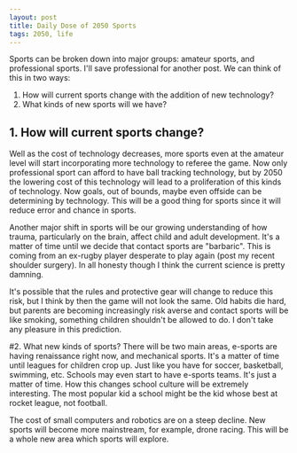 ```yaml
---
layout: post
title: Daily Dose of 2050 Sports
tags: 2050, life  
---
```


Sports can be broken down into major groups: amateur sports, and professional sports. I'll save professional for another post. We can think of this in two ways:

1. How will current sports change with the addition of new technology?
2. What kinds of new sports will we have?


## 1. How will current sports change?
Well as the cost of technology decreases, more sports even at the amateur level will start incorporating more technology to referee the game. Now only professional sport can afford to have ball tracking technology, but by 2050 the lowering cost of this technology will lead to a proliferation of this kinds of technology. Now goals, out of bounds, maybe even offside can be determining by technology. This will be a good thing for sports since it will reduce error and chance in sports.

Another major shift in sports will be our growing understanding of how trauma, particularly on the brain, affect child and adult development. It's a matter of time until we decide that contact sports are "barbaric". This is coming from an ex-rugby player desperate to play again (post my recent shoulder surgery). In all honesty though I think the current science is pretty damning.

It's possible that the rules and protective gear will change to reduce this risk, but I think by then the game will not look the same. Old habits die hard, but parents are becoming increasingly risk averse and contact sports will be like smoking, something children shouldn't be allowed to do. I don't take any pleasure in this prediction.

#2. What new kinds of sports?
There will be two main areas, e-sports are having renaissance right now, and mechanical sports. It's a matter of time until leagues for children crop up. Just like you have for soccer, basketball, swimming, etc. Schools may even start to have e-sports teams. It's just a matter of time. How this changes school culture will be extremely interesting. The most popular kid a school might be the kid whose best at rocket league, not football.

The cost of small computers and robotics are on a steep decline. New sports will become more mainstream, for example, drone racing. This will be a whole new area which sports will explore.




